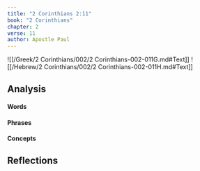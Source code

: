 ```yaml
---
title: "2 Corinthians 2:11"
book: "2 Corinthians"
chapter: 2
verse: 11
author: Apostle Paul
---
```

![[/Greek/2 Corinthians/002/2 Corinthians-002-011G.md#Text]]
![[/Hebrew/2 Corinthians/002/2 Corinthians-002-011H.md#Text]]

## Analysis

#### Words

#### Phrases

#### Concepts

## Reflections
